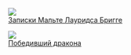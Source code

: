![](/books/prose_classic/Райнер%20Мария%20Рильке/Записки%20Мальте%20Лауридса%20Бригге.jpg)  
[Записки Мальте Лауридса Бригге](/books/prose_classic/Райнер%20Мария%20Рильке/Записки%20Мальте%20Лауридса%20Бригге)

![](/books/prose_classic/Райнер%20Мария%20Рильке/Победивший%20дракона.jpg)  
[Победивший дракона](/books/prose_classic/Райнер%20Мария%20Рильке/Победивший%20дракона)
